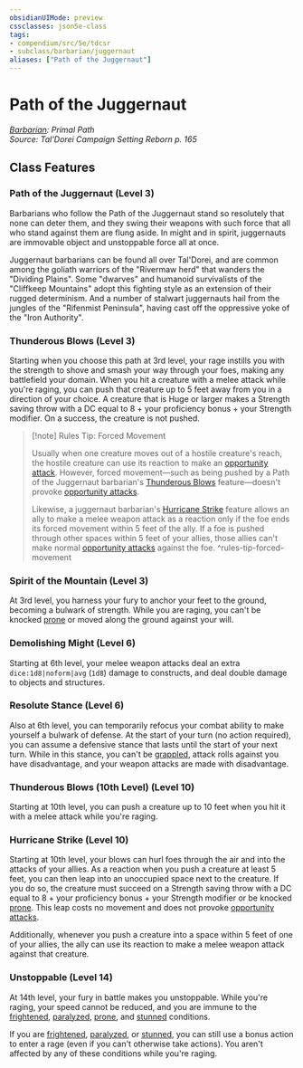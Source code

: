 ```yaml
---
obsidianUIMode: preview
cssclasses: json5e-class
tags:
- compendium/src/5e/tdcsr
- subclass/barbarian/juggernaut
aliases: ["Path of the Juggernaut"]
---
```

# Path of the Juggernaut
*[Barbarian](barbarian.md): Primal Path*  
*Source: Tal'Dorei Campaign Setting Reborn p. 165*  


## Class Features

### Path of the Juggernaut (Level 3)

Barbarians who follow the Path of the Juggernaut stand so resolutely that none can deter them, and they swing their weapons with such force that all who stand against them are flung aside. In might and in spirit, juggernauts are immovable object and unstoppable force all at once.

Juggernaut barbarians can be found all over Tal'Dorei, and are common among the goliath warriors of the "Rivermaw herd" that wanders the "Dividing Plains". Some "dwarves" and humanoid survivalists of the "Cliffkeep Mountains" adopt this fighting style as an extension of their rugged determinism. And a number of stalwart juggernauts hail from the jungles of the "Rifenmist Peninsula", having cast off the oppressive yoke of the "Iron Authority".

### Thunderous Blows (Level 3)

Starting when you choose this path at 3rd level, your rage instills you with the strength to shove and smash your way through your foes, making any battlefield your domain. When you hit a creature with a melee attack while you're raging, you can push that creature up to 5 feet away from you in a direction of your choice. A creature that is Huge or larger makes a Strength saving throw with a DC equal to 8 + your proficiency bonus + your Strength modifier. On a success, the creature is not pushed.

> [!note] Rules Tip: Forced Movement
> 
> Usually when one creature moves out of a hostile creature's reach, the hostile creature can use its reaction to make an [opportunity attack](2-Mechanics/CLI/rules/actions.md#Opportunity%20Attack). However, forced movement—such as being pushed by a Path of the Juggernaut barbarian's [Thunderous Blows](2-Mechanics/CLI/classes/barbarian-path-of-the-juggernaut-tdcsr.md#Thunderous%20Blows%20(Level%203)) feature—doesn't provoke [opportunity attacks](2-Mechanics/CLI/rules/actions.md#Opportunity%20Attack).
> 
> Likewise, a juggernaut barbarian's [Hurricane Strike](2-Mechanics/CLI/classes/barbarian-path-of-the-juggernaut-tdcsr.md#Hurricane%20Strike%20(Level%2010)) feature allows an ally to make a melee weapon attack as a reaction only if the foe ends its forced movement within 5 feet of the ally. If a foe is pushed through other spaces within 5 feet of your allies, those allies can't make normal [opportunity attacks](2-Mechanics/CLI/rules/actions.md#Opportunity%20Attack) against the foe.
^rules-tip-forced-movement

### Spirit of the Mountain (Level 3)

At 3rd level, you harness your fury to anchor your feet to the ground, becoming a bulwark of strength. While you are raging, you can't be knocked [prone](2-Mechanics/CLI/rules/conditions.md#Prone) or moved along the ground against your will.

### Demolishing Might (Level 6)

Starting at 6th level, your melee weapon attacks deal an extra `dice:1d8|noform|avg` (`1d8`) damage to constructs, and deal double damage to objects and structures.

### Resolute Stance (Level 6)

Also at 6th level, you can temporarily refocus your combat ability to make yourself a bulwark of defense. At the start of your turn (no action required), you can assume a defensive stance that lasts until the start of your next turn. While in this stance, you can't be [grappled](2-Mechanics/CLI/rules/conditions.md#Grappled), attack rolls against you have disadvantage, and your weapon attacks are made with disadvantage.

### Thunderous Blows (10th Level) (Level 10)

Starting at 10th level, you can push a creature up to 10 feet when you hit it with a melee attack while you're raging.

### Hurricane Strike (Level 10)

Starting at 10th level, your blows can hurl foes through the air and into the attacks of your allies. As a reaction when you push a creature at least 5 feet, you can then leap into an unoccupied space next to the creature. If you do so, the creature must succeed on a Strength saving throw with a DC equal to 8 + your proficiency bonus + your Strength modifier or be knocked [prone](2-Mechanics/CLI/rules/conditions.md#Prone). This leap costs no movement and does not provoke [opportunity attacks](2-Mechanics/CLI/rules/actions.md#Opportunity%20Attack).

Additionally, whenever you push a creature into a space within 5 feet of one of your allies, the ally can use its reaction to make a melee weapon attack against that creature.

### Unstoppable (Level 14)

At 14th level, your fury in battle makes you unstoppable. While you're raging, your speed cannot be reduced, and you are immune to the [frightened](2-Mechanics/CLI/rules/conditions.md#Frightened), [paralyzed](2-Mechanics/CLI/rules/conditions.md#Paralyzed), [prone](2-Mechanics/CLI/rules/conditions.md#Prone), and [stunned](2-Mechanics/CLI/rules/conditions.md#Stunned) conditions.

If you are [frightened](2-Mechanics/CLI/rules/conditions.md#Frightened), [paralyzed](2-Mechanics/CLI/rules/conditions.md#Paralyzed), or [stunned](2-Mechanics/CLI/rules/conditions.md#Stunned), you can still use a bonus action to enter a rage (even if you can't otherwise take actions). You aren't affected by any of these conditions while you're raging.